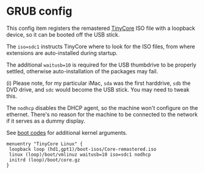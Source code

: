 # GRUB config

This config item registers the remastered [TinyCore](http://tinycorelinux.net/) ISO file with a
loopback device, so it can be booted off the USB stick. 

The `iso=sdc1` instructs TinyCore where to look for the ISO files,
from where extensions are auto-installed during startup.

The additional `waitusb=10` is required for the USB thumbdrive to be properly settled,
otherwise auto-installation of the packages may fail.

(i) Please note, for my particular iMac, `sda` was the first harddrive, `sdb` the DVD drive,
    and `sdc` would become the USB stick. You may need to tweak this. 

The `nodhcp` disables the DHCP agent, so the machine won't configure on the ethernet.
There's no reason for the machine to be connected to the network if it serves as a dummy display.

See [boot codes](http://www.tinycorelinux.net/faq.html#bootcodes) for additional kernel arguments.

```
menuentry "TinyCore Linux" {
 loopback loop (hd1,gpt1)/boot-isos/Core-remastered.iso
 linux (loop)/boot/vmlinuz waitusb=10 iso=sdc1 nodhcp
 initrd (loop)/boot/core.gz
}
```

